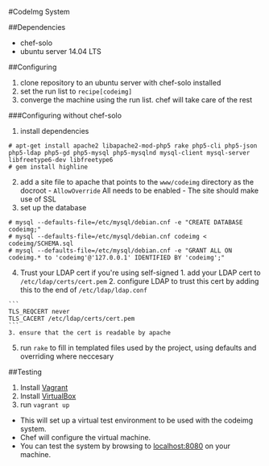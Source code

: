 #CodeImg System

##Dependencies
  - chef-solo
  - ubuntu server 14.04 LTS

##Configuring
  1. clone repository to an ubuntu server with chef-solo installed
  2. set the run list to `recipe[codeimg]`
  3. converge the machine using the run list. chef will take care of the rest

###Configuring without chef-solo
  1. install dependencies 
  
  ```
  # apt-get install apache2 libapache2-mod-php5 rake php5-cli php5-json php5-ldap php5-gd php5-mysql php5-mysqlnd mysql-client mysql-server libfreetype6-dev libfreetype6
  # gem install highline
  ```
  2. add a site file to apache that points to the `www/codeimg` directory as the docroot
    - `AllowOverride` All needs to be enabled
    - The site should make use of SSL
  3. set up the database
  
  ```
  # mysql --defaults-file=/etc/mysql/debian.cnf -e "CREATE DATABASE codeimg;"
  # mysql --defaults-file=/etc/mysql/debian.cnf codeimg < codeimg/SCHEMA.sql
  # mysql --defaults-file=/etc/mysql/debian.cnf -e "GRANT ALL ON codeimg.* to 'codeimg'@'127.0.0.1' IDENTIFIED BY 'codeimg';" 
  ```
  4. Trust your LDAP cert if you're using self-signed
    1. add your LDAP cert to `/etc/ldap/certs/cert.pem`
    2. configure LDAP to trust this cert by adding this to the end of `/etc/ldap/ldap.conf`
    
    ```
    TLS_REQCERT never
    TLS_CACERT /etc/ldap/certs/cert.pem
    ```
    3. ensure that the cert is readable by apache
  5. run `rake` to fill in templated files used by the project, using defaults and overriding where neccesary

##Testing
1. Install [Vagrant](vagrantup.com)
2. Install [VirtualBox](virtualbox.org)
3. run `vagrant up`
  - This will set up a virtual test environment to be used with the codeimg system.
  - Chef will configure the virtual machine.
  - You can test the system by browsing to [localhost:8080](localhost:8080) on your machine.
